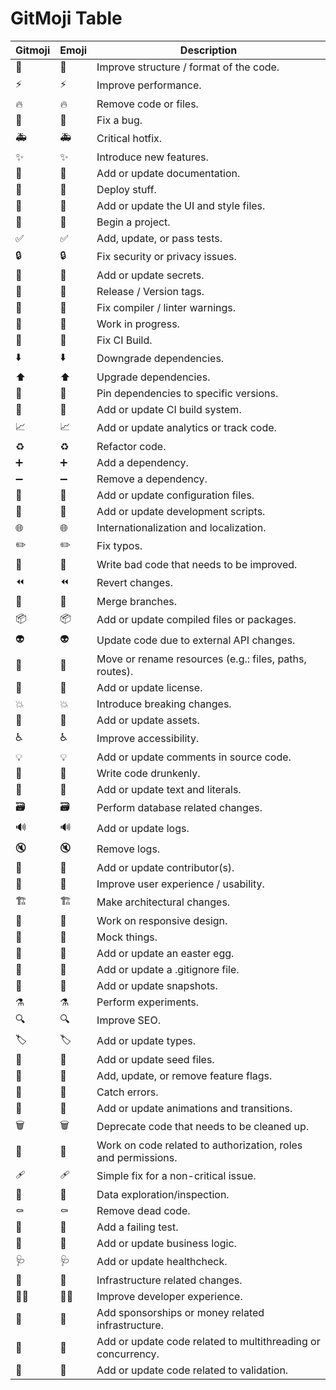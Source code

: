 # GitMoji Table

| Gitmoji                     | Emoji | Description                                                   |
| --------------------------- | ----- | ------------------------------------------------------------- |
| :art:                       | 🎨    | Improve structure / format of the code.                       |
| :zap:                       | ⚡️   | Improve performance.                                          |
| :fire:                      | 🔥    | Remove code or files.                                         |
| :bug:                       | 🐛    | Fix a bug.                                                    |
| :ambulance:                 | 🚑️   | Critical hotfix.                                              |
| :sparkles:                  | ✨    | Introduce new features.                                       |
| :memo:                      | 📝    | Add or update documentation.                                  |
| :rocket:                    | 🚀    | Deploy stuff.                                                 |
| :lipstick:                  | 💄    | Add or update the UI and style files.                         |
| :tada:                      | 🎉    | Begin a project.                                              |
| :white_check_mark:          | ✅    | Add, update, or pass tests.                                   |
| :lock:                      | 🔒️   | Fix security or privacy issues.                               |
| :closed_lock_with_key:      | 🔐    | Add or update secrets.                                        |
| :bookmark:                  | 🔖    | Release / Version tags.                                       |
| :rotating_light:            | 🚨    | Fix compiler / linter warnings.                               |
| :construction:              | 🚧    | Work in progress.                                             |
| :green_heart:               | 💚    | Fix CI Build.                                                 |
| :arrow_down:                | ⬇️    | Downgrade dependencies.                                       |
| :arrow_up:                  | ⬆️    | Upgrade dependencies.                                         |
| :pushpin:                   | 📌    | Pin dependencies to specific versions.                        |
| :construction_worker:       | 👷    | Add or update CI build system.                                |
| :chart_with_upwards_trend:  | 📈    | Add or update analytics or track code.                        |
| :recycle:                   | ♻️    | Refactor code.                                                |
| :heavy_plus_sign:           | ➕    | Add a dependency.                                             |
| :heavy_minus_sign:          | ➖    | Remove a dependency.                                          |
| :wrench:                    | 🔧    | Add or update configuration files.                            |
| :hammer:                    | 🔨    | Add or update development scripts.                            |
| :globe_with_meridians:      | 🌐    | Internationalization and localization.                        |
| :pencil2:                   | ✏️    | Fix typos.                                                    |
| :poop:                      | 💩    | Write bad code that needs to be improved.                     |
| :rewind:                    | ⏪️   | Revert changes.                                               |
| :twisted_rightwards_arrows: | 🔀    | Merge branches.                                               |
| :package:                   | 📦️   | Add or update compiled files or packages.                     |
| :alien:                     | 👽️   | Update code due to external API changes.                      |
| :truck:                     | 🚚    | Move or rename resources (e.g.: files, paths, routes).        |
| :page_facing_up:            | 📄    | Add or update license.                                        |
| :boom:                      | 💥    | Introduce breaking changes.                                   |
| :bento:                     | 🍱    | Add or update assets.                                         |
| :wheelchair:                | ♿️   | Improve accessibility.                                        |
| :bulb:                      | 💡    | Add or update comments in source code.                        |
| :beers:                     | 🍻    | Write code drunkenly.                                         |
| :speech_balloon:            | 💬    | Add or update text and literals.                              |
| :card_file_box:             | 🗃️    | Perform database related changes.                             |
| :loud_sound:                | 🔊    | Add or update logs.                                           |
| :mute:                      | 🔇    | Remove logs.                                                  |
| :busts_in_silhouette:       | 👥    | Add or update contributor(s).                                 |
| :children_crossing:         | 🚸    | Improve user experience / usability.                          |
| :building_construction:     | 🏗️    | Make architectural changes.                                   |
| :iphone:                    | 📱    | Work on responsive design.                                    |
| :clown_face:                | 🤡    | Mock things.                                                  |
| :egg:                       | 🥚    | Add or update an easter egg.                                  |
| :see_no_evil:               | 🙈    | Add or update a .gitignore file.                              |
| :camera_flash:              | 📸    | Add or update snapshots.                                      |
| :alembic:                   | ⚗️    | Perform experiments.                                          |
| :mag:                       | 🔍️   | Improve SEO.                                                  |
| :label:                     | 🏷️    | Add or update types.                                          |
| :seedling:                  | 🌱    | Add or update seed files.                                     |
| :triangular_flag_on_post:   | 🚩    | Add, update, or remove feature flags.                         |
| :goal_net:                  | 🥅    | Catch errors.                                                 |
| :dizzy:                     | 💫    | Add or update animations and transitions.                     |
| :wastebasket:               | 🗑️    | Deprecate code that needs to be cleaned up.                   |
| :passport_control:          | 🛂    | Work on code related to authorization, roles and permissions. |
| :adhesive_bandage:          | 🩹    | Simple fix for a non-critical issue.                          |
| :monocle_face:              | 🧐    | Data exploration/inspection.                                  |
| :coffin:                    | ⚰️    | Remove dead code.                                             |
| :test_tube:                 | 🧪    | Add a failing test.                                           |
| :necktie:                   | 👔    | Add or update business logic.                                 |
| :stethoscope:               | 🩺    | Add or update healthcheck.                                    |
| :bricks:                    | 🧱    | Infrastructure related changes.                               |
| :technologist:              | 🧑‍💻    | Improve developer experience.                                 |
| :money_with_wings:          | 💸    | Add sponsorships or money related infrastructure.             |
| :thread:                    | 🧵    | Add or update code related to multithreading or concurrency.  |
| :safety_vest:               | 🦺    | Add or update code related to validation.                     |

